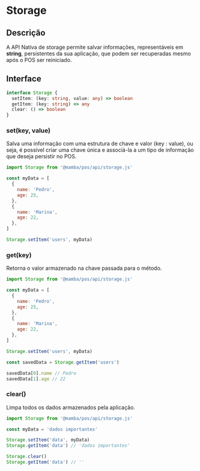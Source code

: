 # Storage

## Descrição

A API Nativa de storage permite salvar informações, representáveis em **string**, persistentes da sua aplicação, que podem ser recuperadas mesmo após o POS ser reiniciado.

## Interface

```ts
interface Storage {
  setItem: (key: string, value: any) => boolean
  getItem: (key: string) => any
  clear: () => boolean
}
```

### set(key, value)

Salva uma informação com uma estrutura de chave e valor (key : value), ou seja, é possível criar uma chave única e associá-la a um tipo de informação que deseja persistir no POS.

```js
import Storage from '@mamba/pos/api/storage.js'

const myData = [
  {
    name: 'Pedro',
    age: 25,
  },
  {
    name: 'Marina',
    age: 22,
  },
]

Storage.setItem('users', myData)
```

### get(key)

Retorna o valor armazenado na chave passada para o método.

```js
import Storage from '@mamba/pos/api/storage.js'

const myData = [
  {
    name: 'Pedro',
    age: 25,
  },
  {
    name: 'Marina',
    age: 22,
  },
]

Storage.setItem('users', myData)

const savedData = Storage.getItem('users')

savedData[0].name // Pedro
savedData[1].age // 22
```

### clear()

Limpa todos os dados armazenados pela aplicação.

```js
import Storage from '@mamba/pos/api/storage.js'

const myData = 'dados importantes'

Storage.setItem('data', myData)
Storage.getItem('data') // 'dados importantes'

Storage.clear()
Storage.getItem('data') // ''
```
